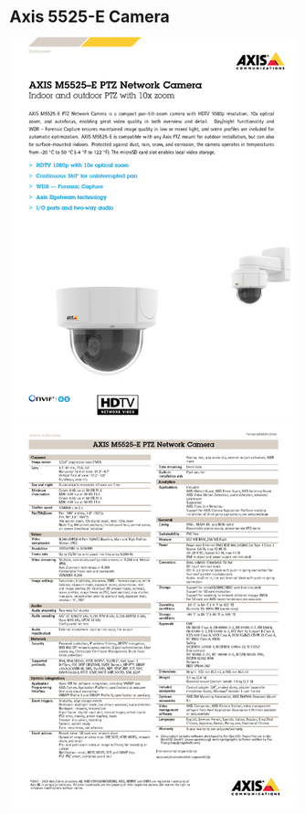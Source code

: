 # Axis 5525-E Camera

![Axis_5525-E_Camera_页面_1.png](../pdf/Axis_5525-E_Camera/Axis_5525-E_Camera_页面_1.png)
![Axis_5525-E_Camera_页面_2.png](../pdf/Axis_5525-E_Camera/Axis_5525-E_Camera_页面_2.png)
